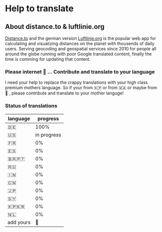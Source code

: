 # Help to translate

## About distance.to & luftlinie.org

[Distance.to](http://www.distance.to) and the german version [Luftlinie.org](https://www.luftlinie.org) is the popular web app for calculating and visualizing distances on the planet with thousends of daily users. Serving geocoding and geospatial services since 2010 for people all around the globe running with poor Google translated content, finally the time is comming for updating that content.

### Please internet 🙏 ... Contribute and translate to your language

I need your help to replace the crappy translations with your high class premium mothers language. So if your from 🇰🇵 or from 🇲🇦 or maybe from 🏁 , please contribute and translate to your mother languge!

### Status of translations
language  | progress
--------- | -----
🇩🇪 | 100%
🇺🇸 | in progress
🇫🇷 | 0%
🇪🇸 | 0%
🇧🇷🇵🇹 | 0%
🇷🇺 | 0%
🇮🇳 | 0%
🇨🇳 | 0%
🇯🇵 | 0%
🇸🇾 | 0%
🇰🇵🇰🇷 | 0%
🇳🇱 | 0%
add yours | 💋
